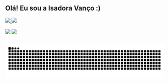 ## Olá! Eu sou a Isadora Vanço :)

<div>
  <a href="https://github.com/isadora-vanco">
  <img height="180em" src="https://github-readme-stats.vercel.app/api?username=isadora-vanco&show_icons=true&theme=vue-dark&include_all_commits=true&count_private=true"/>
  <img height="180em" src="https://github-readme-stats.vercel.app/api/top-langs/?username=isadora-vanco&layout=compact&theme=vue-dark"/>
</div>
<div style="display: inline_block"><br>
  <a href = "mailto:isadoravanco@gmail.com"><img src="https://img.shields.io/badge/-Gmail-%23333?style=for-the-badge&logo=gmail&logoColor=white" target="_blank"></a>
  <a href="https://instagram.com/isadora_vanco" target="_blank"><img src="https://img.shields.io/badge/-Instagram-%23E4405F?style=for-the-badge&logo=instagram&logoColor=white" target="_blank"></a>
</div>
  
  ## 
  
<div>
  
  ![Snake animation](https://github.com/isadora-vanco/isadora-vanco/blob/output/github-contribution-grid-snake.svg)
  
</div>
